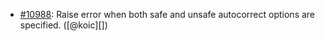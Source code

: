 * [#10988](https://github.com/rubocop/rubocop/pull/10988): Raise error when both safe and unsafe autocorrect options are specified. ([@koic][])
